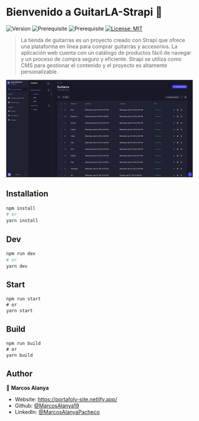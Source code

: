 # Bienvenido a GuitarLA-Strapi 👋
![Version](https://img.shields.io/badge/version-0.1.0-blue.svg?cacheSeconds=2592000)
![Prerequisite](https://img.shields.io/badge/node-%3E%3D14.19.1%20%3C%3D18.x.x-blue.svg)
![Prerequisite](https://img.shields.io/badge/npm-%3E%3D6.0.0-blue.svg)
[![License: MIT](https://img.shields.io/badge/License-MIT-yellow.svg)](#)

> La tienda de guitarras es un proyecto creado con Strapi que ofrece una plataforma en línea para comprar guitarras y accesorios. La aplicación web cuenta con un catálogo de productos fácil de navegar y un proceso de compra seguro y eficiente. Strapi se utiliza como CMS para gestionar el contenido y el proyecto es altamente personalizable.

![img](./public/img/Presentation.png)
## Installation

```sh
npm install
# or
yarn install
```

## Dev

```sh
npm run dev
# or
yarn dev
```

## Start


```
npm run start
# or
yarn start
```

## Build

```
npm run build
# or
yarn build
```

## Author

👤 **Marcos Alanya**

* Website: https://portafoly-site.netlify.app/
* Github: [@MarcosAlanya19](https://github.com/MarcosAlanya19)
* LinkedIn: [@MarcosAlanyaPacheco](https://www.linkedin.com/in/marcosalanya19/)
